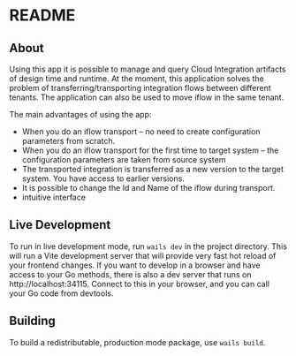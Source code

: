 # README

## About
Using this app it is possible to manage and query Cloud Integration artifacts of design time and runtime.
At the moment, this application solves the problem of transferring/transporting integration flows between different tenants. The application can also be used to move iflow in the same tenant.

The main advantages of using the app:
- When you do an iflow transport – no need to create configuration parameters from scratch.
- When you do an iflow transport for the first time to target system – the configuration parameters are taken from source system
- The transported integration is transferred as a new version to the target system. You have access to earlier versions.
- It is possible to change the Id and Name of the iflow during transport.
- intuitive interface

## Live Development

To run in live development mode, run `wails dev` in the project directory. This will run a Vite development
server that will provide very fast hot reload of your frontend changes. If you want to develop in a browser
and have access to your Go methods, there is also a dev server that runs on http://localhost:34115. Connect
to this in your browser, and you can call your Go code from devtools.

## Building

To build a redistributable, production mode package, use `wails build`.
